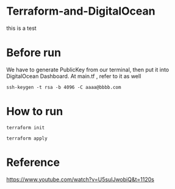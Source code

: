 # Terraform-and-DigitalOcean
this is a test

# Before run

We have to generate PublicKey from our terminal, then put it into DigitalOcean Dashboard. At main.tf , refer to it as well

`ssh-keygen -t rsa -b 4096 -C aaaa@bbbb.com`

# How to run

`terraform init`

`terraform apply`




# Reference 

https://www.youtube.com/watch?v=U5suIJwobiQ&t=1120s


